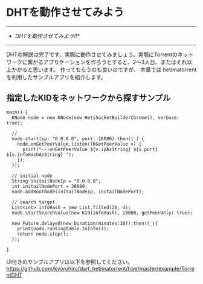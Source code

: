 # DHTを動作させてみよう<hr>* *DHTを動作させてみよう!!**<hr>DHTの解説は完了です。実際に動作させてみましょう。実際にTorrentのネットワークに繋がるアプりケーションを作ろうとすると、2〜3人日、またはそれ以上かかると思います。作ってもらうのも良いのですが、本章では hetimatorrentを利用したサンプルアプリを紹介します。## 指定したKIDをネットワークから探すサンプル```main() {  KNode node = new KNode(new HetiSocketBuilderChrome(), verbose: true);  //  node.start(ip: "0.0.0.0", port: 28080).then((_) {    node.onGetPeerValue.listen((KGetPeerValue v) {      print("---onGetPeerValue ${v.ipAsString} ${v.port} ${v.infoHashAsString} ");    });  });  // initial node  String initailNodeIp = "0.0.0.0";  int initailNodePort = 38080;  node.addBootNode(initailNodeIp, initailNodePort);    // search target  List<int> infoHash = new List.filled(20, 4);  node.startSearchValue(new KId(infoHash), 18080, getPeerOnly: true);    new Future.delayed(new Duration(minutes:30)).then((_){    print(node.rootingtable.toInfo());    return node.stop();  });}```UI付きのサンプルアプリは以下を参照してください。https://github.com/kyorohiro/dart_hetimatorrent/tree/master/example/TorrentDHT